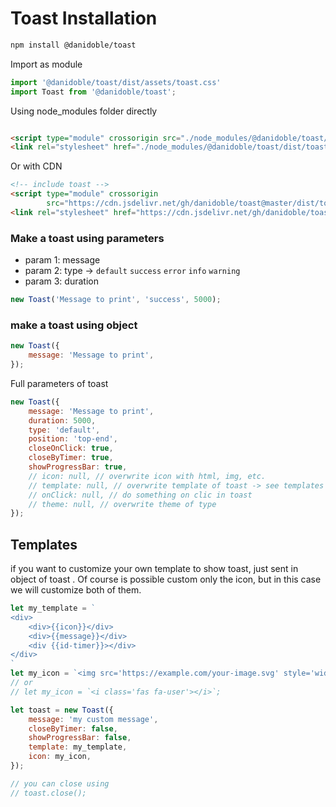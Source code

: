 # Toast Installation

```bash
npm install @danidoble/toast
```

Import as module

```javascript
import '@danidoble/toast/dist/assets/toast.css'
import Toast from '@danidoble/toast';
```

Using node_modules folder directly

```html

<script type="module" crossorigin src="./node_modules/@danidoble/toast/dist/toast.js"></script>
<link rel="stylesheet" href="./node_modules/@danidoble/toast/dist/toast.css">
```

Or with CDN

```html
<!-- include toast -->
<script type="module" crossorigin
        src="https://cdn.jsdelivr.net/gh/danidoble/toast@master/dist/toast.js"></script>
<link rel="stylesheet" href="https://cdn.jsdelivr.net/gh/danidoble/toast@master/dist/toast.css">
```

### Make a toast using parameters

* param 1: message
* param 2: type -> ```default``` ```success``` ```error``` ```info``` ```warning```
* param 3: duration

```javascript
new Toast('Message to print', 'success', 5000);
```

### make a toast using object

```javascript
new Toast({
    message: 'Message to print',
});
```

Full parameters of toast

```javascript
new Toast({
    message: 'Message to print',
    duration: 5000,
    type: 'default',
    position: 'top-end',
    closeOnClick: true,
    closeByTimer: true,
    showProgressBar: true,
    // icon: null, // overwrite icon with html, img, etc.
    // template: null, // overwrite template of toast -> see templates
    // onClick: null, // do something on clic in toast
    // theme: null, // overwrite theme of type
});
```

## Templates

if you want to customize your own template to show toast, just sent in object of toast
.
Of course is possible custom only the icon, but in this case we will customize both of them.

```javascript
let my_template = `
<div>
    <div>{{icon}}</div>
    <div>{{message}}</div>
    <div {{id-timer}}></div>
</div>
`
let my_icon = `<img src='https://example.com/your-image.svg' style='width:20px;height:20px;'>`;
// or
// let my_icon = `<i class='fas fa-user'></i>`;

let toast = new Toast({
    message: 'my custom message',
    closeByTimer: false,
    showProgressBar: false,
    template: my_template,
    icon: my_icon,
});

// you can close using 
// toast.close();
```
